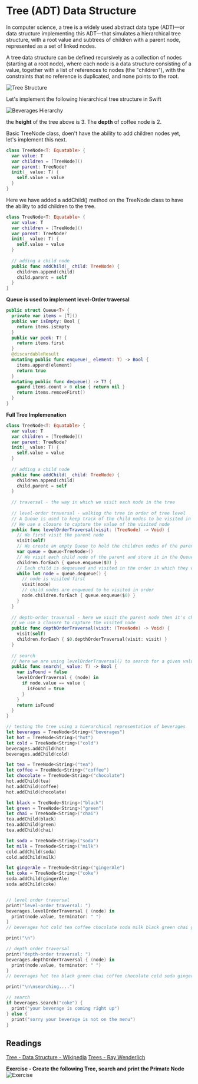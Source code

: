 # Tree (ADT) Data Structure 

In computer science, a tree is a widely used abstract data type (ADT)—or data structure implementing this ADT—that simulates a hierarchical tree structure, with a root value and subtrees of children with a parent node, represented as a set of linked nodes.

A tree data structure can be defined recursively as a collection of nodes (starting at a root node), where each node is a data structure consisting of a value, together with a list of references to nodes (the "children"), with the constraints that no reference is duplicated, and none points to the root.

![Tree Structure](https://koenig-media.raywenderlich.com/uploads/2016/06/Tree-2-650x300.png)  


Let's implement the following hierarchical tree structure in Swift 

![Beverages Hierarchy](https://github.com/joinpursuit/Pursuit-Core-iOS/blob/master/units/unit05/lesson-01-dsa-introduction-to-trees/Images/beverages-tree.png)

the **height** of the tree above is 3. 
The **depth** of coffee node is 2. 

Basic TreeNode class, doen't have the ability to add children nodes yet, let's implement this next. 
```swift 
class TreeNode<T: Equatable> {
  var value: T
  var children = [TreeNode]()
  var parent: TreeNode?
  init(_ value: T) {
    self.value = value
  }
}
```

Here we have added a addChild() method on the TreeNode class to have the ability to add children to the tree. 
```swift 
class TreeNode<T: Equatable> {
  var value: T
  var children = [TreeNode]()
  var parent: TreeNode?
  init(_ value: T) {
    self.value = value
  }
  
  // adding a child node
  public func addChild(_ child: TreeNode) {
    children.append(child)
    child.parent = self
  }
}
```

**Queue is used to implement level-Order traversal** 
```swift
public struct Queue<T> {
  private var items = [T]()
  public var isEmpty: Bool {
    return items.isEmpty
  }
  public var peek: T? {
    return items.first
  }
  @discardableResult
  mutating public func enqueue(_ element: T) -> Bool {
    items.append(element)
    return true
  }
  mutating public func dequeue() -> T? {
    guard items.count > 0 else { return nil }
    return items.removeFirst()
  }
}
```

**Full Tree Implemenation**   
```swift 
class TreeNode<T: Equatable> {
  var value: T
  var children = [TreeNode]()
  var parent: TreeNode?
  init(_ value: T) {
    self.value = value
  }
  
  // adding a child node
  public func addChild(_ child: TreeNode) {
    children.append(child)
    child.parent = self
  }
  
  // traversal - the way in which we visit each node in the tree
  
  // level-order traversal - walking the tree in order of tree level
  // A Queue is used to keep track of the child nodes to be visited in order of level
  // We use a closure to capture the value of the visited node
  public func levelOrderTraversal(visit: (TreeNode) -> Void) {
    // We first visit the parent node
    visit(self)
    // We create an empty Queue to hold the children nodes of the parent
    var queue = Queue<TreeNode>()
    // We visit each child node of the parent and store it in the Queue
    children.forEach { queue.enqueue($0) }
    // Each child is dequeueed and visited in the order in which they were enqueued using a while loop
    while let node = queue.dequeue() {
      // node is visited first
      visit(node)
      // child nodes are enqueued to be visited in order
      node.children.forEach { queue.enqueue($0) }
    }
  }
  
  // depth-order traversal - here we visit the parent node then it's children, then the child's children recursively
  // we use a closure to capture the visited node
  public func depthOrderTraversal(visit: (TreeNode) -> Void) {
    visit(self)
    children.forEach { $0.depthOrderTraversal(visit: visit) }
  }
  
  // search
  // here we are using levelOrderTraversal() to search for a given value
  public func search(_ value: T) -> Bool {
    var isFound = false
    levelOrderTraversal { (node) in
      if node.value == value {
        isFound = true
      }
    }
    return isFound
  }
}

// testing the tree using a hierarchical representation of beverages
let beverages = TreeNode<String>("beverages")
let hot = TreeNode<String>("hot")
let cold = TreeNode<String>("cold")
beverages.addChild(hot)
beverages.addChild(cold)

let tea = TreeNode<String>("tea")
let coffee = TreeNode<String>("coffee")
let chocolate = TreeNode<String>("chocolate")
hot.addChild(tea)
hot.addChild(coffee)
hot.addChild(chocolate)

let black = TreeNode<String>("black")
let green = TreeNode<String>("green")
let chai = TreeNode<String>("chai")
tea.addChild(black)
tea.addChild(green)
tea.addChild(chai)

let soda = TreeNode<String>("soda")
let milk = TreeNode<String>("milk")
cold.addChild(soda)
cold.addChild(milk)

let gingerAle = TreeNode<String>("gingerAle")
let coke = TreeNode<String>("coke")
soda.addChild(gingerAle)
soda.addChild(coke)


// level order traversal
print("level-order traversal: ")
beverages.levelOrderTraversal { (node) in
  print(node.value, terminator: " ")
}
// beverages hot cold tea coffee chocolate soda milk black green chai gingerAle coke

print("\n")

// depth order traversal
print("depth-order traversal: ")
beverages.depthOrderTraversal { (node) in
  print(node.value, terminator: " ")
}
// beverages hot tea black green chai coffee chocolate cold soda gingerAle coke milk

print("\n\nsearching....")

// search
if beverages.search("coke") {
  print("your beverage is coming right up")
} else {
  print("sorry your beverage is not on the menu")
}

```

## Readings 
[Tree - Data Structure - Wikipedia](https://en.wikipedia.org/wiki/Tree_(data_structure))   
[Trees - Ray Wenderlich](https://github.com/raywenderlich/swift-algorithm-club/tree/master/Tree)    

**Exercise - Create the following Tree, search and print the Primate Node**  
![Exercise](https://encrypted-tbn0.gstatic.com/images?q=tbn%3AANd9GcRjQW-1pjHGITkZN8UU99M566cbJPtA1WxeU2KkH4AK0ofZPNPK)   
